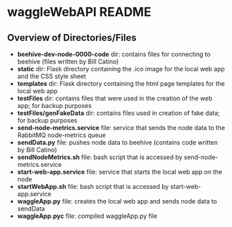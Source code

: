 # waggleWebAPI README

## Overview of Directories/Files

* **beehive-dev-node-0000-code** dir: contains files for connecting to beehive (files written by Bill Catino)
* **static** dir: Flask directory containing the .ico image for the local web app and the CSS style sheet
* **templates** dir: Flask directory containing the html page templates for the local web app
* **testFiles** dir: contains files that were used in the creation of the web app; for backup purposes
* **testFiles/genFakeData** dir: contains files used in creation of fake data; for backup purposes
* **send-node-metrics.service** file: service that sends the node data to the RabbitMQ node-metrics queue
* **sendData.py** file: pushes node data to beehive (contains code written by Bill Catino)
* **sendNodeMetrics.sh** file: bash script that is accessed by send-node-metrics.service
* **start-web-app.service** file: service that starts the local web app on the node
* **startWebApp.sh** file: bash script that is accessed by start-web-app.service
* **waggleApp.py** file: creates the local web app and sends node data to sendData
* **waggleApp.pyc** file: compiled waggleApp.py file
